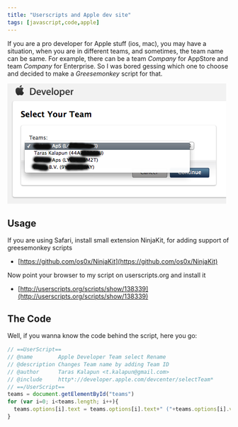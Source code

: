 ```yaml
---
title: "Userscripts and Apple dev site"
tags: [javascript,code,apple]
---
```


If you are a pro developer for Apple stuff (ios, mac), you may have a situation, when you are in different teams, and sometimes, the team name can be same. For example, there can be a team *Company* for AppStore and team *Company* for Enterprise. So I was bored gessing which one to choose and decided to make a *Greesemonkey* script for that.

![](/images/2012-07-13/team_select.png)

<!-- more -->

## Usage
If you are using Safari, install small extension NinjaKit, for adding support of greesemonkey scripts

* [https://github.com/os0x/NinjaKit](https://github.com/os0x/NinjaKit)

Now point your browser to my script on userscripts.org and install it

* [http://userscripts.org/scripts/show/138339](http://userscripts.org/scripts/show/138339)

## The Code
Well, if you wanna know the code behind the script, here you go:

``` javascript
// ==UserScript==
// @name        Apple Developer Team select Rename
// @description Changes Team name by adding Team ID
// @author      Taras Kalapun <t.kalapun@gmail.com>
// @include     http*://developer.apple.com/devcenter/selectTeam*
// ==/UserScript==
teams = document.getElementById("teams")
for (var i=0; i<teams.length; i++){
  teams.options[i].text = teams.options[i].text+" ("+teams.options[i].value+")"
}
```
